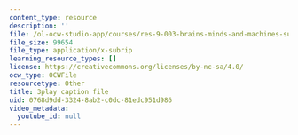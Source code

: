 ```yaml
---
content_type: resource
description: ''
file: /ol-ocw-studio-app/courses/res-9-003-brains-minds-and-machines-summer-course-summer-2015/0768d9dd33248ab2c0dc81edc951d986_i0-2sd9RQ6E.srt
file_size: 99654
file_type: application/x-subrip
learning_resource_types: []
license: https://creativecommons.org/licenses/by-nc-sa/4.0/
ocw_type: OCWFile
resourcetype: Other
title: 3play caption file
uid: 0768d9dd-3324-8ab2-c0dc-81edc951d986
video_metadata:
  youtube_id: null
---
```


